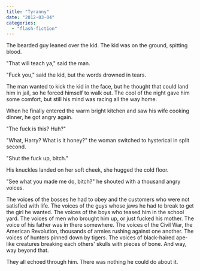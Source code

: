 ```yaml
---
title: "Tyranny"
date: "2012-03-04"
categories: 
  - "flash-fiction"
---
```


The bearded guy leaned over the kid. The kid was on the ground, spitting blood.

"That will teach ya," said the man.

"Fuck you," said the kid, but the words drowned in tears.

The man wanted to kick the kid in the face, but he thought that could land him in jail, so he forced himself to walk out. The cool of the night gave him some comfort, but still his mind was racing all the way home.

When he finally entered the warm bright kitchen and saw his wife cooking dinner, he got angry again.

"The fuck is this? Huh?"

"What, Harry? What is it honey?" the woman switched to hysterical in split second.

"Shut the fuck up, bitch."

His knuckles landed on her soft cheek, she hugged the cold floor.

"See what you made me do, bitch?" he shouted with a thousand angry voices.

The voices of the bosses he had to obey and the customers who were not satisfied with life. The voices of the guys whose jaws he had to break to get the girl he wanted. The voices of the boys who teased him in the school yard. The voices of men who brought him up, or just fucked his mother. The voice of his father was in there somewhere. The voices of the Civil War, the American Revolution, thousands of armies rushing against one another. The voices of hunters pinned down by tigers. The voices of black-haired ape-like creatures breaking each others' skulls with pieces of bone. And way, way beyond that.

They all echoed through him. There was nothing he could do about it.
